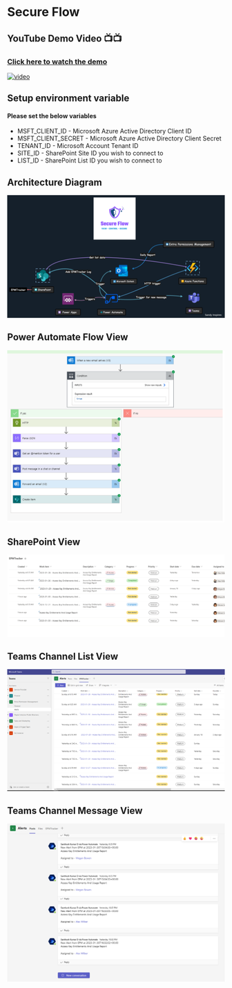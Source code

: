# Secure Flow

## YouTube Demo Video 📺📺
### [Click here to watch the demo](https://www.youtube.com/watch?v=shFrDOKjU9w&ab_channel=LateNightCodewithSanthosh)


<a href="https://youtu.be/shFrDOKjU9w">
  <img src="https://img.youtube.com/vi/shFrDOKjU9w/hqdefault.jpg" alt="video">
</a>

## Setup environment variable
#### Please set the below variables
- MSFT_CLIENT_ID - Microsoft Azure Active Directory Client ID
- MSFT_CLIENT_SECRET - Microsoft Azure Active Directory Client Secret
- TENANT_ID - Microsoft Account Tenant ID
- SITE_ID - SharePoint Site ID you wish to connect to
- LIST_ID - SharePoint List ID you wish to connect to


## Architecture Diagram
![Architecture Diagram](./images/architecture_diagram.png)

## Power Automate Flow View 
![Power Automate Flow View](./images/power-automate-flow-run-success.png)

## SharePoint View
![SharePoint List View](./images/sharepoint-list-epmtracker-all.png)

## Teams Channel List View
![SharePoint List View](./images/teams-channel-list-view.png)

## Teams Channel Message View
![SharePoint List View](./images/teams-channel-messages.png)

